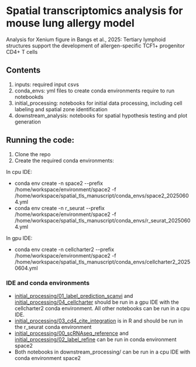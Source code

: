 # Spatial transcriptomics analysis for mouse lung allergy model
Analysis for Xenium figure in Bangs et al., 2025: Tertiary lymphoid structures support the development of allergen-specific TCF1+ progenitor CD4+ T cells

## Contents
1. inputs: required input csvs 
2. conda_envs: yml files to create conda environments require to run notebookds
3. initial_processing: notebooks for initial data processing, including cell labeling and spatial zone identification
4. downstream_analysis: notebooks for spatial hypothesis testing and plot generation


## Running the code:
1. Clone the repo
2. Create the required conda environments:

In cpu IDE:
- conda env create -n space2 --prefix /home/workspace/environment/space2 -f /home/workspace/spatial_tls_manuscript/conda_envs/space2_20250604.yml
- conda env create -n r_seurat --prefix /home/workspace/environment/space2 -f /home/workspace/spatial_tls_manuscript/conda_envs/r_seurat_20250604.yml
  
In gpu IDE: 
- conda env create -n cellcharter2 --prefix /home/workspace/environment/space2 -f /home/workspace/spatial_tls_manuscript/conda_envs/cellcharter2_20250604.yml

### IDE and conda environments
- [initial_processing/01_label_prediction_scanvi](initial_processing/01_label_prediction_scanvi) and [initial_processing/04_cellcharter](initial_processing/04_cellcharter) should be run in a gpu IDE with the cellcharter2 conda environment. All other notebooks can be run in a cpu IDE.
- [initial_processing/03_cd4_cite_integration](initial_processing/03_cd4_cite_integration) is in R and should be run in the r_seurat conda environment
- [initial_processing/00_scRNAseq_reference](initial_processing/00_scRNAseq_reference) and [initial_processing/02_label_refine](initial_processing/02_label_refine) can be run in conda environment space2
- Both notebooks in downstream_processing/ can be run in a cpu IDE with conda environment space2

